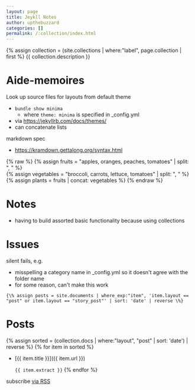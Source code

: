 ```yaml
---
layout: page
title: Jeykll Notes
author: upthebuzzard
categories: []
permalink: /:collection/index.html
---
```

{% assign collection = (site.collections | where:"label", page.collection | first %}
{{ collection.description }}

# Aide-memoires
Look up source files for layouts from default theme
* ```bundle show minima```
   * where ```theme: minima``` is specified in \_config.yml
* via https://jekyllrb.com/docs/themes/
* can concatenate lists

markdown spec
* https://kramdown.gettalong.org/syntax.html

{% raw %}
{% assign fruits = "apples, oranges, peaches, tomatoes" | split: ", " %}  
{% assign vegetables = "broccoli, carrots, lettuce, tomatoes" | split: ", " %}  
{% assign plants = fruits | concat: vegetables %}
{% endraw %}


# Notes
* having to build assorted basic functionality because using collections

# Issues
silent fails, e.g.
* misspelling a category name in \_config.yml so it doesn't agree with the folder name
* for some reason, can't make this work  

```{\% assign posts = site.documents | where_exp:"item", 'item.layout == "post" or item.layout == "story_post"' | sort: 'date' | reverse \%}```



# Posts
{% assign sorted = (collection.docs | where:"layout", "post" | sort: 'date') | reverse %}
{% for item in sorted %}
* [{{ item.title }}]({{ item.url }})

   ```{{ item.extract }}```
{% endfor %}

<span class="rss-subscribe">subscribe <a href="feed.xml">via RSS</a></span>
